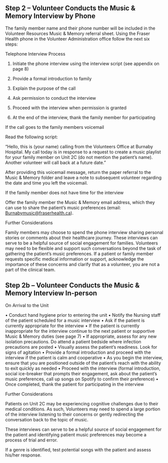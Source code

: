 ## Step 2 – Volunteer Conducts the Music & Memory Interview by Phone
The family member name and their phone number will be included in the Volunteer Resources Music & Memory referral sheet. Using the Fraser Health phone in the Volunteer Administration office follow the next six steps:

Telephone Interview Process

1.	Initiate the phone interview using the interview script (see appendix on page 8)

2.	Provide a formal introduction to family

3.	Explain the purpose of the call

4.	Ask permission to conduct the interview

5.	Proceed with the interview when permission is granted

6.	At the end of the interview, thank the family member for participating

If the call goes to the family members voicemail

Read the following script:

“Hello, this is (your name) calling from the Volunteers Office at Burnaby Hospital. My call today is in response to a request to create a music playlist for your family member on Unit 2C (do
not mention the patient’s name). Another volunteer will call back at a future date.”

After providing this voicemail message, return the paper referral to the Music & Memory folder and leave a note to subsequent volunteer regarding the date and time you left the voicemail.

If the family member does not have time for the interview

Offer the family member the Music & Memory email address, which they can use to share the patient’s music preferences (email: Burnabymusic@fraserhealth.ca).

Further Considerations

Family members may choose to spend the phone interview sharing personal stories or comments about their healthcare journey. These interviews can serve to be a helpful source of social engagement for families. Volunteers may need to be flexible and support such conversations beyond the task of gathering the patient’s music preferences. If a patient or family member requests specific medical information or support, acknowledge the importance of these concerns and clarify that as a volunteer, you are not a part of the clinical team.


## Step 2b – Volunteer Conducts the Music & Memory Interview In-person


On Arrival to the Unit

•	Conduct hand hygiene prior to entering the unit
•	Notify the Nursing staff of the patient scheduled for a music interview
•	Ask if the patient is currently appropriate for the interview
•	If the patient is currently inappropriate for the interview continue to the next patient or supportive Music & Memory duties (see page 7)
•	If appropriate, assess for any new isolation precautions. Do attend a patient bedside where infection precautions are posted
•	Visually assess the patient’s readiness. Look for signs of agitation
•	Provide a formal introduction and proceed with the interview if the patient is calm and cooperative
•	As you begin the interview, ensure that you are positioned outside of the patient’s reach with the ability to exit quickly as needed
•	Proceed with the interview (formal introduction, social ice-breaker that prompts their engagement, ask about the patient’s music preferences, call up songs on Spotify to confirm their preference)
•	Once completed, thank the patient for participating in the interview



Further Considerations

Patients on Unit 2C may be experiencing cognitive challenges due to their medical conditions. As such, Volunteers may need to spend a large portion of the interview listening to their concerns or gently redirecting the conversation back to the topic of music.

These interviews can serve to be a helpful source of social engagement for the patient and identifying patient music preferences may become a process of trial and error.

If a genre is identified, test potential songs with the patient and assess his/her response.
